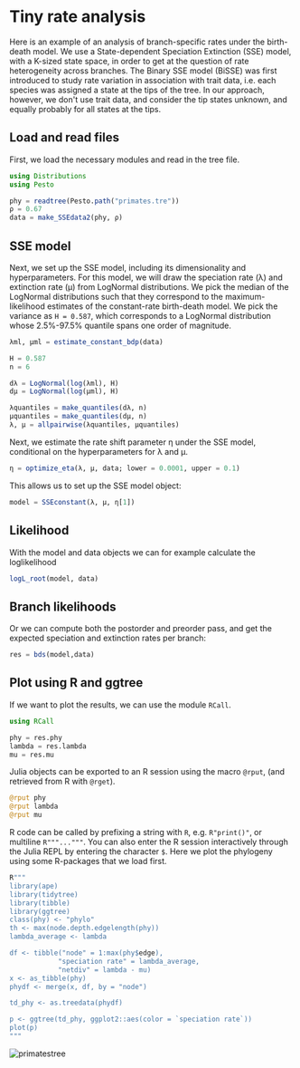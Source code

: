 # Tiny rate analysis

Here is an example of an analysis of branch-specific rates under the birth-death model. We use a State-dependent Speciation Extinction (SSE) model, with a K-sized state space, in order to get at the question of rate heterogeneity across branches. The Binary SSE model (BiSSE) was first introduced to study rate variation in association with trait data, i.e. each species was assigned a state at the tips of the tree. In our approach, however, we don't use trait data, and consider the tip states unknown, and equally probably for all states at the tips. 

## Load and read files

First, we load the necessary modules and read in the tree file.

```julia
using Distributions
using Pesto

phy = readtree(Pesto.path("primates.tre"))
ρ = 0.67
data = make_SSEdata2(phy, ρ)
```

## SSE model 

Next, we set up the SSE model, including its dimensionality and hyperparameters. For this model, we will draw the speciation rate (λ) and extinction rate (µ) from LogNormal distributions. We pick the median of the LogNormal distributions such that they correspond to the maximum-likelihood estimates of the constant-rate birth-death model. We pick the variance as `H = 0.587`, which corresponds to a LogNormal distribution whose 2.5%-97.5% quantile spans one order of magnitude. 


```julia
λml, μml = estimate_constant_bdp(data)

H = 0.587
n = 6

dλ = LogNormal(log(λml), H)
dμ = LogNormal(log(µml), H)

λquantiles = make_quantiles(dλ, n)
µquantiles = make_quantiles(dμ, n)
λ, μ = allpairwise(λquantiles, µquantiles)
```

Next, we estimate the rate shift parameter η under the SSE model, conditional on the hyperparameters for λ and µ.
```julia
η = optimize_eta(λ, µ, data; lower = 0.0001, upper = 0.1)
```

This allows us to set up the SSE model object:

```julia
model = SSEconstant(λ, μ, η[1])
```

## Likelihood
With the model and data objects we can for example calculate the loglikelihood

```julia
logL_root(model, data)
```

## Branch likelihoods
Or we can compute both the postorder and preorder pass, and get the expected speciation and extinction rates per branch:

```julia
res = bds(model,data)
```

## Plot using R and ggtree
If we want to plot the results, we can use the module `RCall`. 

```julia
using RCall

phy = res.phy
lambda = res.lambda
mu = res.mu
```

Julia objects can be exported to an R session using the macro `@rput`, (and retrieved from R with `@rget`). 

```julia
@rput phy
@rput lambda
@rput mu
```

R code can be called by prefixing a string with `R`, e.g. `R"print()"`, or multiline `R"""..."""`. You can also enter the R session interactively through the Julia REPL by entering the character `$`. Here we plot the phylogeny using some R-packages that we load first.

```julia
R"""
library(ape)
library(tidytree)
library(tibble)
library(ggtree)
class(phy) <- "phylo"
th <- max(node.depth.edgelength(phy))
lambda_average <- lambda

df <- tibble("node" = 1:max(phy$edge),
            "speciation rate" = lambda_average,
            "netdiv" = lambda - mu)
x <- as_tibble(phy)
phydf <- merge(x, df, by = "node")

td_phy <- as.treedata(phydf)

p <- ggtree(td_phy, ggplot2::aes(color = `speciation rate`))
plot(p)
"""
```

![primatestree](../assets/primates_analysis.svg)

